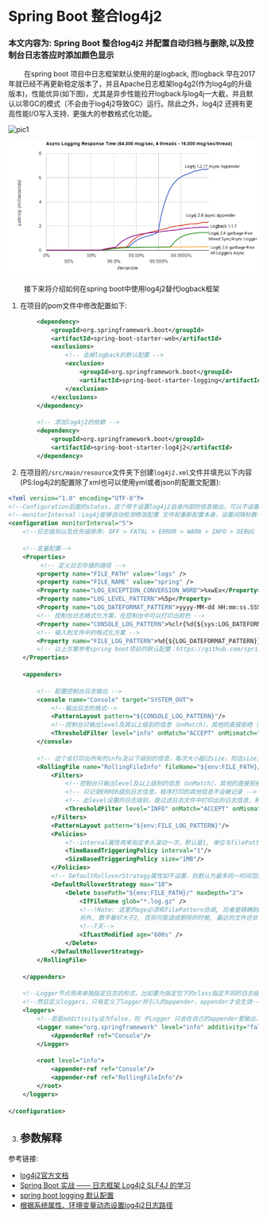 # Spring Boot 整合log4j2

### 本文内容为: Spring Boot 整合log4j2 并配置自动归档与删除,以及控制台日志答应时添加颜色显示

&nbsp;&nbsp;&nbsp;&nbsp;&nbsp;&nbsp;&nbsp;&nbsp;在spring boot 项目中日志框架默认使用的是logback, 而logback 早在2017年就已经不再更新稳定版本了，并且Apache日志框架log4g2(作为log4g的升级版本)，性能优异(如下图)，尤其是异步性能拉开logback与log4j一大截，并且默认以零GC的模式（不会由于log4j2导致GC）运行。除此之外，log4j2 还拥有更高性能I/O写入支持`，`更强大的参数格式化功能。

![pic1][pic1]

![pic2][]

&nbsp;&nbsp;&nbsp;&nbsp;&nbsp;&nbsp;&nbsp;&nbsp;接下来将介绍如何在spring boot中使用log4j2替代logback框架

1. 在项目的pom文件中修改配置如下:

```xml
        <dependency>
            <groupId>org.springframework.boot</groupId>
            <artifactId>spring-boot-starter-web</artifactId>
            <exclusions>
                <!-- 去掉logback的默认配置 -->
                <exclusion>
                    <groupId>org.springframework.boot</groupId>
                    <artifactId>spring-boot-starter-logging</artifactId>
                </exclusion>
            </exclusions>
        </dependency>

        <!-- 添加log4j2的依赖 -->
        <dependency>
            <groupId>org.springframework.boot</groupId>
            <artifactId>spring-boot-starter-log4j2</artifactId>
        </dependency>
```

2. 在项目的`/src/main/resource`文件夹下创建`log4j2.xml`文件并填充以下内容(PS:log4j2的配置除了xml也可以使用yml或者json的配置文配置):
```xml
<?xml version="1.0" encoding="UTF-8"?>
<!--Configuration后面的status，这个用于设置log4j2自身内部的信息输出，可以不设置，当设置成trace时，你会看到log4j2内部各种详细输出-->
<!--monitorInterval：Log4j能够自动检测修改配置 文件和重新配置本身，设置间隔秒数-->
<configuration monitorInterval="5">
    <!--日志级别以及优先级排序: OFF > FATAL > ERROR > WARN > INFO > DEBUG > TRACE > ALL -->

    <!--变量配置-->
    <Properties>
         <!-- 定义日志存储的路径 -->
        <property name="FILE_PATH" value="logs" />
        <property name="FILE_NAME" value="spring" />
        <Property name="LOG_EXCEPTION_CONVERSION_WORD">%xwEx</Property>
        <Property name="LOG_LEVEL_PATTERN">%5p</Property>
        <Property name="LOG_DATEFORMAT_PATTERN">yyyy-MM-dd HH:mm:ss.SSS</Property>
        <!-- 控制台日志格式化方案，在控制台中可以打印出颜色 -->
        <Property name="CONSOLE_LOG_PATTERN">%clr{%d{${sys:LOG_DATEFORMAT_PATTERN}}}{faint} %clr{${sys:LOG_LEVEL_PATTERN}} %clr{%pid}{magenta} %clr{---}{faint} %clr{[%15.15t]}{faint} %clr{%-40.40c{1.}}{cyan} %clr{:}{faint} %m%n${sys:LOG_EXCEPTION_CONVERSION_WORD}</Property>
        <!-- 输入到文件中的格式化方案 -->
        <Property name="FILE_LOG_PATTERN">%d{${LOG_DATEFORMAT_PATTERN}} ${LOG_LEVEL_PATTERN} %pid --- [%t] %-40.40c{1.} : %m%n${sys:LOG_EXCEPTION_CONVERSION_WORD}</Property>
        <!-- 以上方案参考spring boot项目的默认配置：https://github.com/spring-projects/spring-boot/blob/master/spring-boot-project/spring-boot/src/main/resources/org/springframework/boot/logging/log4j2/log4j2.xml -->
    </Properties>

    <appenders>
        
        <!-- 配置控制台日志输出 -->
        <console name="Console" target="SYSTEM_OUT">
            <!--输出日志的格式-->
            <PatternLayout pattern="${CONSOLE_LOG_PATTERN}"/>
            <!--控制台只输出level及其以上级别的信息（onMatch），其他的直接拒绝（onMismatch）-->
            <ThresholdFilter level="info" onMatch="ACCEPT" onMismatch="DENY"/>
        </console>

        <!-- 这个会打印出所有的info及以下级别的信息，每次大小超过size，则这size大小的日志会自动存入按年份-月份建立的文件夹下面并进行压缩，作为存档-->
        <RollingFile name="RollingFileInfo" fileName="${env:FILE_PATH}/spring.log" filePattern="${env:FILE_PATH}/${FILE_NAME}.log.%d{yyyy-MM-dd}_%i.log.gz">
            <Filters>
                <!--控制台只输出level及以上级别的信息（onMatch），其他的直接拒绝（onMismatch）-->
                <!-- 只记录ERROR级别日志信息，程序打印的其他信息不会被记录 -->
                <!-- 此level设置的日志级别，是过滤日志文件中打印出的日志信息，和Root的level有所区别 -->
                <ThresholdFilter level="INFO" onMatch="ACCEPT" onMismatch="DENY" />
            </Filters>
            <PatternLayout pattern="${env:FILE_LOG_PATTERN}"/>
            <Policies>
                <!--interval属性用来指定多久滚动一次，默认是1, 单位与filePattern中设置的时间最小单位一致-->
                <TimeBasedTriggeringPolicy interval="1"/>
                <SizeBasedTriggeringPolicy size="1MB"/>
            </Policies>
            <!-- DefaultRolloverStrategy属性如不设置，则默认为最多同一时间范围下7个文件开始覆盖-->
            <DefaultRolloverStrategy max="10">
                <Delete basePath="${env:FILE_PATH}/" maxDepth="2">
                    <IfFileName glob="*.log.gz" />
                    <!--!Note: 这里的age必须和filePattern协调, 后者是精确到HH, 这里就要写成xH, xd就不起作用
                    另外, 数字最好大于2, 否则可能造成删除的时候, 最近的文件还处于被占用状态,导致删除不成功!-->
                    <!--7天-->
                    <IfLastModified age="600s" />
                </Delete>
            </DefaultRolloverStrategy>
        </RollingFile>

    </appenders>

    <!--Logger节点用来单独指定日志的形式，比如要为指定包下的class指定不同的日志级别等。-->
    <!--然后定义loggers，只有定义了logger并引入的appender，appender才会生效-->
    <loggers>
        <!--若是additivity设为false，则 子Logger 只会在自己的appender里输出，而不会在 父Logger 的appender里输出。-->
        <Logger name="org.springframework" level="info" additivity="false">
            <AppenderRef ref="Console"/>
        </Logger>

        <root level="info">
            <appender-ref ref="Console"/>
            <appender-ref ref="RollingFileInfo"/>
        </root>
    </loggers>

</configuration>

```

3. 参数解释
   - 

参考链接:

- [log4j2官方文档](https://logging.apache.org/log4j/2.x/manual/appenders.html#TriggeringPolicies)
- [Spring Boot 实战 —— 日志框架 Log4j2 SLF4J 的学习](https://michael728.github.io/2019/08/10/java-spring-boot-log4j2/ )
- [spring boot logging 默认配置](https://github.com/spring-projects/spring-boot/blob/master/spring-boot-project/spring-boot/src/main/resources/org/springframework/boot/logging/log4j2/log4j2.xml )
- [根据系统属性、环境变量动态设置log4j2日志路径](https://blog.csdn.net/wangww3/article/details/107021181)

[pic1]: http://eddyzhou.gitee.io/picture-bed/202101/AeAzbU.png
[pic2]: https://raw.githubusercontent.com/EddyZhou97/picture-bed/master/images/202101/20210420193256.png